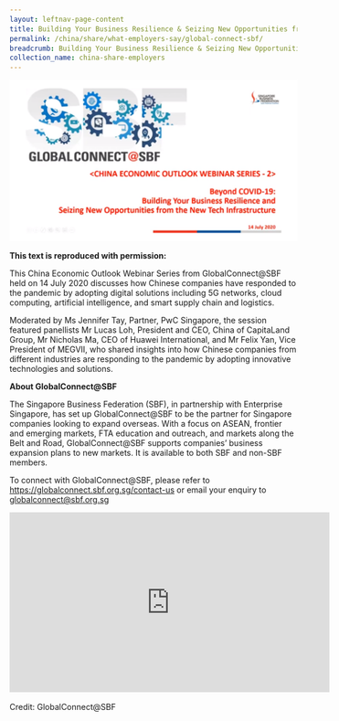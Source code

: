 ```yaml
---
layout: leftnav-page-content
title: Building Your Business Resilience & Seizing New Opportunities from the New Tech Infrastructure
permalink: /china/share/what-employers-say/global-connect-sbf/
breadcrumb: Building Your Business Resilience & Seizing New Opportunities from the New Tech Infrastructure
collection_name: china-share-employers
---
```


<img src="\images\china-employers\sbf.png" alt="sbf" style="width:800px;" />

**This text is reproduced with permission:** 

This China Economic Outlook Webinar Series from GlobalConnect@SBF held on 14 July 2020 discusses how Chinese companies have responded to the pandemic by adopting digital solutions including 5G networks, cloud computing, artificial intelligence, and smart supply chain and logistics. 

Moderated by Ms Jennifer Tay, Partner, PwC Singapore, the session featured panellists Mr Lucas Loh, President and CEO, China of CapitaLand Group, Mr Nicholas Ma, CEO of Huawei International, and Mr Felix Yan, Vice President of MEGVII, who shared insights into how Chinese companies from different industries are responding to the pandemic by adopting innovative technologies and solutions.

 

**About GlobalConnect@SBF**

The Singapore Business Federation (SBF), in partnership with Enterprise Singapore, has set up GlobalConnect@SBF to be the partner for Singapore companies looking to expand overseas. With a focus on ASEAN, frontier and emerging markets, FTA education and outreach, and markets along the Belt and Road, GlobalConnect@SBF supports companies’ business expansion plans to new markets. It is available to both SBF and non-SBF members.

To connect with GlobalConnect@SBF, please refer to <https://globalconnect.sbf.org.sg/contact-us> or email your enquiry to [globalconnect@sbf.org.sg](mailto:globalconnect@sbf.org.sg) 

<div class="bp-youtube">
<iframe width="560" height="315" src="https://www.youtube.com/embed/uwXSMrBBEU4" frameborder="0" allow="accelerometer; autoplay; encrypted-media; gyroscope; picture-in-picture" allowfullscreen></iframe>
</div> 

Credit: GlobalConnect@SBF